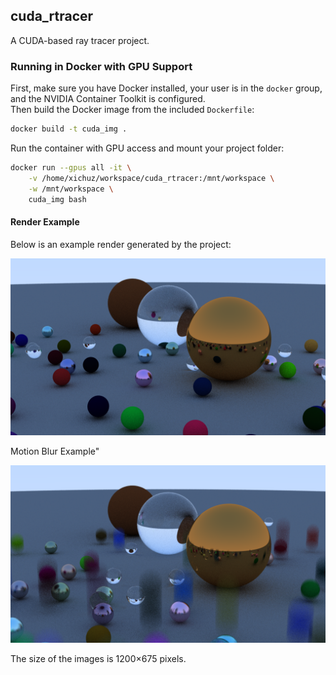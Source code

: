 ## cuda_rtracer

A CUDA-based ray tracer project.

###  Running in Docker with GPU Support

First, make sure you have Docker installed, your user is in the `docker` group, and the NVIDIA Container Toolkit is configured.  
Then build the Docker image from the included `Dockerfile`:

```bash
docker build -t cuda_img .
```

Run the container with GPU access and mount your project folder:

```bash
docker run --gpus all -it \
    -v /home/xichuz/workspace/cuda_rtracer:/mnt/workspace \
    -w /mnt/workspace \
    cuda_img bash
```

#### Render Example

Below is an example render generated by the project:

![Render Result](output/img/balls.png)

Motion Blur Example"

![Render Result](output/img/blur.png)

The size of the images is 1200×675 pixels.

